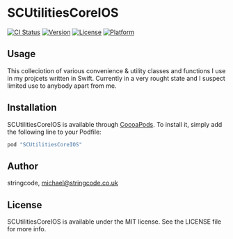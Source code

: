 # SCUtilitiesCoreIOS

[![CI Status](http://img.shields.io/travis/stringcode/SCUtilitiesCoreIOS.svg?style=flat)](https://travis-ci.org/stringcode/SCUtilitiesCoreIOS)
[![Version](https://img.shields.io/cocoapods/v/SCUtilitiesCoreIOS.svg?style=flat)](http://cocoapods.org/pods/SCUtilitiesCoreIOS)
[![License](https://img.shields.io/cocoapods/l/SCUtilitiesCoreIOS.svg?style=flat)](http://cocoapods.org/pods/SCUtilitiesCoreIOS)
[![Platform](https://img.shields.io/cocoapods/p/SCUtilitiesCoreIOS.svg?style=flat)](http://cocoapods.org/pods/SCUtilitiesCoreIOS)

## Usage

This colleciotion of various convenience & utility classes and functions I use in my projcets written in Swift. Currently in a very rought state and I suspect limited use to anybody apart from me. 

## Installation

SCUtilitiesCoreIOS is available through [CocoaPods](http://cocoapods.org). To install
it, simply add the following line to your Podfile:

```ruby
pod "SCUtilitiesCoreIOS"
```

## Author

stringcode, michael@stringcode.co.uk

## License

SCUtilitiesCoreIOS is available under the MIT license. See the LICENSE file for more info.
